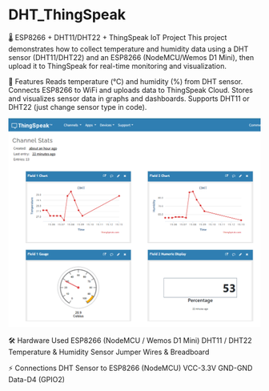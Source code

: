 # DHT_ThingSpeak
🌡️ ESP8266 + DHT11/DHT22 + ThingSpeak IoT Project
This project demonstrates how to collect temperature and humidity data using a DHT sensor (DHT11/DHT22) and an ESP8266 (NodeMCU/Wemos D1 Mini), then upload it to ThingSpeak for real-time monitoring and visualization.

📌 Features
Reads temperature (°C) and humidity (%) from DHT sensor.
Connects ESP8266 to WiFi and uploads data to ThingSpeak Cloud.
Stores and visualizes sensor data in graphs and dashboards.
Supports DHT11 or DHT22 (just change sensor type in code).

<p align="center"> 
  <img src="https://github.com/SathvikManuka/DHT_ThingSpeak/blob/main/Temp%26Hum_Results.png" alt="Block Diagram" width="600" /> 
</p>

🛠️ Hardware Used
ESP8266 (NodeMCU / Wemos D1 Mini)
DHT11 / DHT22 Temperature & Humidity Sensor
Jumper Wires & Breadboard

⚡ Connections
DHT Sensor to	ESP8266 (NodeMCU)
VCC-3.3V
GND-GND
Data-D4 (GPIO2)

